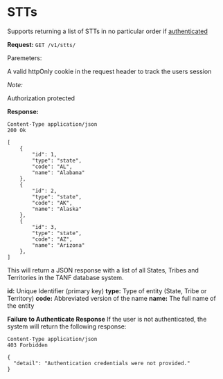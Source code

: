 # STTs

Supports returning a list of STTs in no particular order if [authenticated](./authentication.md)

**Request:**
`GET /v1/stts/`

Paremeters:

A valid httpOnly cookie in the request header to track the users session

_Note:_

Authorization protected

**Response:**

```
Content-Type application/json
200 Ok

[
    {
        "id": 1,
        "type": "state",
        "code": "AL",
        "name": "Alabama"
    },
    {
        "id": 2,
        "type": "state",
        "code": "AK",
        "name": "Alaska"
    },
    {
        "id": 3,
        "type": "state",
        "code": "AZ",
        "name": "Arizona"
    },
]
```

This will return a JSON response with a list of all States, Tribes and Territories in the TANF database system.

**id:** Unique Identifier (primary key)
**type:** Type of entity (State, Tribe or Territory)
**code:** Abbreviated version of the name
**name:** The full name of the entity

**Failure to Authenticate Response**
If the user is not authenticated, the system will return the following response:
```
Content-Type application/json
403 Forbidden

{
  "detail": "Authentication credentials were not provided."
}
```
